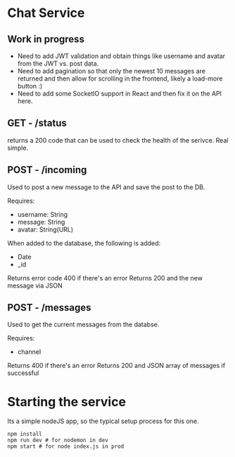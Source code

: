 # Chat Service

## Work in progress
- Need to add JWT validation and obtain things like username and avatar from the JWT vs. post data.
- Need to add pagination so that only the newest 10 messages are returned and then allow for scrolling in the frontend, likely a load-more button :)
- Need to add some SocketIO support in React and then fix it on the API here.

## GET - /status
returns a 200 code that can be used to check the health of the serivce. Real simple.

## POST - /incoming
Used to post a new message to the API and save the post to the DB.

Requires:
- username: String
- message: String
- avatar: String(URL)

When added to the database, the following is added:
- Date
- _id

Returns error code 400 if there's an error
Returns 200 and the new message via JSON

## POST - /messages
Used to get the current messages from the databse.

Requires:
- channel

Returns 400 if there's an error
Returns 200 and JSON array of messages if successful

# Starting the service
Its a simple nodeJS app, so the typical setup process for this one.
```
npm install
npm run dev # for nodemon in dev
npm start # for node index.js in prod
```